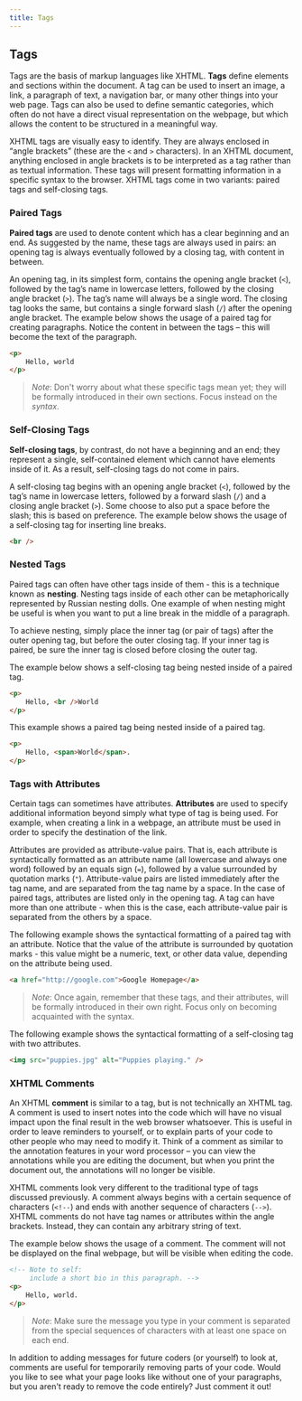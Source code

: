 ```yaml
---
title: Tags
---
```


## Tags

Tags are the basis of markup languages like XHTML. **Tags** define elements and sections within the document. A tag can be used to insert an image, a link, a paragraph of text, a navigation bar, or many other things into your web page. Tags can also be used to define semantic categories, which often do not have a direct visual representation on the webpage, but which allows the content to be structured in a meaningful way.

XHTML tags are visually easy to identify. They are always enclosed in “angle brackets” (these are the `<` and `>` characters). In an XHTML document, anything enclosed in angle brackets is to be interpreted as a tag rather than as textual information. These tags will present formatting information in a specific syntax to the browser. XHTML tags come in two variants: paired tags and self-closing tags.

### Paired Tags

**Paired tags** are used to denote content which has a clear beginning and an end. As suggested by the name, these tags are always used in pairs: an opening tag is always eventually followed by a closing tag, with content in between.

An opening tag, in its simplest form, contains the opening angle bracket (`<`), followed by the tag’s name in lowercase letters, followed by the closing angle bracket (`>`). The tag’s name will always be a single word. The closing tag looks the same, but contains a single forward slash (`/`) after the opening angle bracket. The example below shows the usage of a paired tag for creating paragraphs. Notice the content in between the tags – this will become the text of the paragraph.

```HTML
<p>
    Hello, world
</p>
```
    
> *Note*: Don't worry about what these specific tags mean yet; they will be formally introduced in their own sections. Focus instead on the *syntax*.

### Self-Closing Tags

**Self-closing tags**, by contrast, do not have a beginning and an end; they represent a single, self-contained element which cannot have elements inside of it. As a result, self-closing tags do not come in pairs.

A self-closing tag begins with an opening angle bracket (`<`), followed by the tag’s name in lowercase letters, followed by a forward slash (`/`) and a closing angle bracket (`>`). Some choose to also put a space before the slash; this is based on preference. The example below shows the usage of a self-closing tag for inserting line breaks.

```HTML
<br />
```

### Nested Tags

Paired tags can often have other tags inside of them - this is a technique known as **nesting**. Nesting tags inside of each other can be metaphorically represented by Russian nesting dolls. One example of when nesting might be useful is when you want to put a line break in the middle of a paragraph.

To achieve nesting, simply place the inner tag (or pair of tags) after the outer opening tag, but before the outer closing tag. If your inner tag is paired, be sure the inner tag is closed before closing the outer tag.

The example below shows a self-closing tag being nested inside of a paired tag.

```HTML
<p>
    Hello, <br />World
</p>
```

This example shows a paired tag being nested inside of a paired tag.

```HTML
<p>
    Hello, <span>World</span>.
</p>
```

### Tags with Attributes

Certain tags can sometimes have attributes. **Attributes** are used to specify additional information beyond simply what type of tag is being used. For example, when creating a link in a webpage, an attribute must be used in order to specify the destination of the link.

Attributes are provided as attribute-value pairs. That is, each attribute is syntactically formatted as an attribute name (all lowercase and always one word) followed by an equals sign (`=`), followed by a value surrounded by quotation marks (`"`). Attribute-value pairs are listed immediately after the tag name, and are separated from the tag name by a space. In the case of paired tags, attributes are listed only in the opening tag. A tag can have more than one attribute - when this is the case, each attribute-value pair is separated from the others by a space.

The following example shows the syntactical formatting of a paired tag with an attribute. Notice that the value of the attribute is surrounded by quotation marks - this value might be a numeric, text, or other data value, depending on the attribute being used.

```HTML
<a href="http://google.com">Google Homepage</a>
```

> *Note*: Once again, remember that these tags, and their attributes, will be formally introduced in their own right. Focus only on becoming acquainted with the syntax.

The following example shows the syntactical formatting of a self-closing tag with two attributes.

```HTML
<img src="puppies.jpg" alt="Puppies playing." />
```

### XHTML Comments

An XHTML **comment** is similar to a tag, but is not technically an XHTML tag. A comment is used to insert notes into the code which will have no visual impact upon the final result in the web browser whatsoever. This is useful in order to leave reminders to yourself, or to explain parts of your code to other people who may need to modify it. Think of a comment as similar to the annotation features in your word processor – you can view the annotations while you are editing the document, but when you print the document out, the annotations will no longer be visible.

XHTML comments look very different to the traditional type of tags discussed previously. A comment always begins with a certain sequence of characters (`<!--`) and ends with another sequence of characters (`-->`). XHTML comments do not have tag names or attributes within the angle brackets. Instead, they can contain any arbitrary string of text.

The example below shows the usage of a comment. The comment will not be displayed on the final webpage, but will be visible when editing the code.

```HTML
<!-- Note to self: 
     include a short bio in this paragraph. -->
<p>
    Hello, world.
</p>
```

> *Note*: Make sure the message you type in your comment is separated from the special sequences of characters with at least one space on each end.

In addition to adding messages for future coders (or yourself) to look at, comments are useful for temporarily removing parts of your code. Would you like to see what your page looks like without one of your paragraphs, but you aren't ready to remove the code entirely? Just comment it out!
